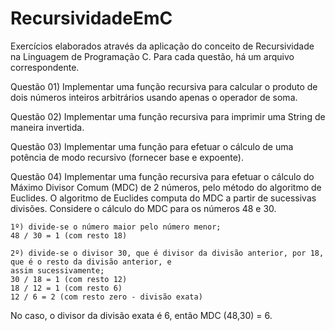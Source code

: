 # RecursividadeEmC
Exercícios elaborados através da aplicação do conceito de Recursividade na Linguagem de Programação C. Para cada questão, há um arquivo correspondente.

Questão 01) Implementar uma função recursiva para calcular o produto de dois números inteiros arbitrários usando
apenas o operador de soma.

Questão 02) Implementar uma função recursiva para imprimir uma String de maneira invertida.

Questão 03) Implementar uma função para efetuar o cálculo de uma potência de modo recursivo (fornecer base e
expoente).

Questão 04) Implementar uma função recursiva para efetuar o cálculo do Máximo Divisor Comum (MDC) de 2
números, pelo método do algoritmo de Euclides. O algoritmo de Euclides computa do MDC a partir
de sucessivas divisões. Considere o cálculo do MDC para os números 48 e 30.

    1º) divide-se o número maior pelo número menor;
    48 / 30 = 1 (com resto 18)

    2º) divide-se o divisor 30, que é divisor da divisão anterior, por 18, que é o resto da divisão anterior, e
    assim sucessivamente;
    30 / 18 = 1 (com resto 12)
    18 / 12 = 1 (com resto 6)
    12 / 6 = 2 (com resto zero - divisão exata)
    
No caso, o divisor da divisão exata é 6, então MDC (48,30) = 6.
